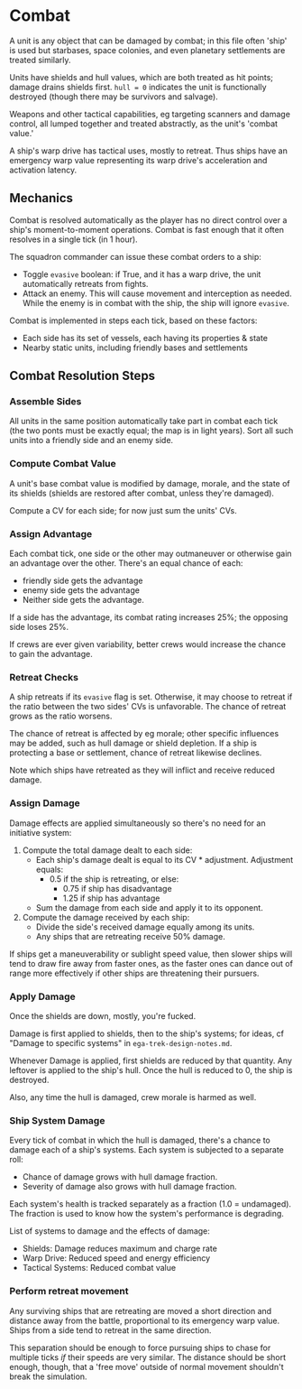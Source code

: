 Combat
======
A unit is any object that can be damaged by combat; in this file often 'ship' is used
but starbases, space colonies, and even planetary settlements are treated similarly.

Units have shields and hull values, which are both treated as hit points;
damage drains shields first. `hull = 0` indicates the unit is functionally
destroyed (though there may be survivors and salvage).

Weapons and other tactical capabilities, eg targeting scanners and damage
control, all lumped together and treated abstractly, as the unit's 'combat
value.'

A ship's warp drive has tactical uses, mostly to retreat. Thus ships have an
emergency warp value representing its warp drive's acceleration and activation
latency.

Mechanics
---------
Combat is resolved automatically as the player has no direct control over a
ship's moment-to-moment operations.  Combat is fast enough that it often
resolves in a single tick (in 1 hour).

The squadron commander can issue these combat orders to a ship:
* Toggle `evasive` boolean: if True, and it has a warp drive, the unit
  automatically retreats from fights.
* Attack an enemy. This will cause movement and interception as needed.
  While the enemy is in combat with the ship, the ship will ignore `evasive`.

Combat is implemented in steps each tick, based on these factors:

* Each side has its set of vessels, each having its properties & state
* Nearby static units, including friendly bases and settlements

Combat Resolution Steps
-----------------------
### Assemble Sides

All units in the same position automatically take part in combat each tick (the
two ponts must be exactly equal; the map is in light years). Sort all such
units into a friendly side and an enemy side.

### Compute Combat Value

A unit's base combat value is modified by damage, morale, and the state of its
shields (shields are restored after combat, unless they're damaged).

Compute a CV for each side; for now just sum the units' CVs.

### Assign Advantage

Each combat tick, one side or the other may outmaneuver or otherwise
gain an advantage over the other. There's an equal chance of each:

* friendly side gets the advantage
* enemy side gets the advantage
* Neither side gets the advantage.

If a side has the advantage, its combat rating increases 25%; the opposing side
loses 25%.

If crews are ever given variability, better crews would increase the chance to
gain the advantage.

### Retreat Checks

A ship retreats if its `evasive` flag is set. Otherwise, it may choose to
retreat if the ratio between the two sides' CVs is unfavorable. The chance of
retreat grows as the ratio worsens.

The chance of retreat is affected by eg morale; other specific influences may be
added, such as hull damage or shield depletion. If a ship is protecting a base or
settlement, chance of retreat likewise declines.

Note which ships have retreated as they will inflict and receive reduced damage.

### Assign Damage

Damage effects are applied simultaneously so there's no need for an initiative
system:

1. Compute the total damage dealt to each side:
    * Each ship's damage dealt is equal to its CV * adjustment. Adjustment
      equals:
        * 0.5 if the ship is retreating, or else:
            * 0.75 if ship has disadvantage
            * 1.25 if ship has advantage
    * Sum the damage from each side and apply it to its opponent.
1. Compute the damage received by each ship:
    * Divide the side's received damage equally among its units.
    * Any ships that are retreating receive 50% damage.

If ships get a maneuverability or sublight speed value, then slower ships will
tend to draw fire away from faster ones, as the faster ones can dance out of
range more effectively if other ships are threatening their pursuers.

### Apply Damage

Once the shields are down, mostly, you're fucked.

Damage is first applied to shields, then to the ship's systems; for ideas, cf
"Damage to specific systems" in `ega-trek-design-notes.md`.

Whenever Damage is applied, first shields are reduced by that quantity. Any
leftover is applied to the ship's hull. Once the hull is reduced to 0, the ship
is destroyed.

Also, any time the hull is damaged, crew morale is harmed as well.

### Ship System Damage
Every tick of combat in which the hull is damaged, there's a chance to damage
each of a ship's systems. Each system is subjected to a separate roll:
* Chance of damage grows with hull damage fraction.
* Severity of damage also grows with hull damage fraction.

Each system's health is tracked separately as a fraction (1.0 = undamaged).
The fraction is used to know how the system's performance is degrading.

List of systems to damage and the effects of damage:
* Shields: Damage reduces maximum and charge rate
* Warp Drive: Reduced speed and energy efficiency
* Tactical Systems: Reduced combat value

### Perform retreat movement

Any surviving ships that are retreating are moved a short direction and
distance away from the battle, proportional to its emergency warp value.  Ships
from a side tend to retreat in the same direction.

This separation should be enough to force pursuing ships to chase for multiple
ticks _if_ their speeds are very similar. The distance should be short enough,
though, that a 'free move' outside of normal movement shouldn't break the
simulation.

